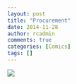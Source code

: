 ```yaml
---
layout: post
title: "Procurement"
date: 2014-11-28
author: rcadmin
comments: true
categories: [Comics]
tags: []
---
```

<a href="../comics/2014/11/28/procurement"><img src="http://dl.bitsmack.com/comics/20141128.jpg"/></a>
